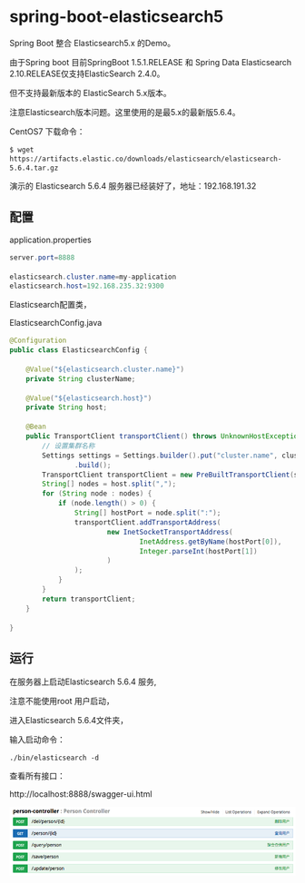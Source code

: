 

# spring-boot-elasticsearch5

Spring Boot 整合 Elasticsearch5.x 的Demo。

由于Spring boot 目前SpringBoot 1.5.1.RELEASE 和 Spring Data Elasticsearch 2.10.RELEASE仅支持ElasticSearch 2.4.0。 

但不支持最新版本的 ElasticSearch 5.x版本。

注意Elasticsearch版本问题。这里使用的是最5.x的最新版5.6.4。

CentOS7 下载命令：

```
$ wget https://artifacts.elastic.co/downloads/elasticsearch/elasticsearch-5.6.4.tar.gz
```

演示的 Elasticsearch 5.6.4 服务器已经装好了，地址：192.168.191.32


## 配置

application.properties

```java
server.port=8888

elasticsearch.cluster.name=my-application
elasticsearch.host=192.168.235.32:9300
```

Elasticsearch配置类，

ElasticsearchConfig.java

```java
@Configuration
public class ElasticsearchConfig {

    @Value("${elasticsearch.cluster.name}")
    private String clusterName;

    @Value("${elasticsearch.host}")
    private String host;

    @Bean
    public TransportClient transportClient() throws UnknownHostException {
        // 设置集群名称
        Settings settings = Settings.builder().put("cluster.name", clusterName)
                .build();
        TransportClient transportClient = new PreBuiltTransportClient(settings);
        String[] nodes = host.split(",");
        for (String node : nodes) {
            if (node.length() > 0) {
                String[] hostPort = node.split(":");
                transportClient.addTransportAddress(
                        new InetSocketTransportAddress(
                                InetAddress.getByName(hostPort[0]),
                                Integer.parseInt(hostPort[1])
                        )
                );
            }
        }
        return transportClient;
    }

}
```

## 运行

在服务器上启动Elasticsearch 5.6.4 服务,

注意不能使用root 用户启动，

进入Elasticsearch 5.6.4文件夹，

输入启动命令：

```
./bin/elasticsearch -d
```

查看所有接口：

http://localhost:8888/swagger-ui.html

![image](../images/elasticsearch5-1.png)

